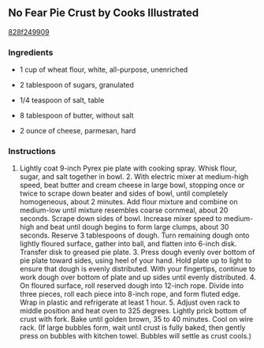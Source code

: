 ## No Fear Pie Crust by Cooks Illustrated

[828f249909](http://tastykitchen.com/recipes/desserts/no-fear-pie-crust-by-cooks-illustrated/)

### Ingredients

 - 1 cup of wheat flour, white, all-purpose, unenriched

 - 2 tablespoon of sugars, granulated

 - 1/4 teaspoon of salt, table

 - 8 tablespoon of butter, without salt

 - 2 ounce of cheese, parmesan, hard

### Instructions

1. Lightly coat 9-inch Pyrex pie plate with cooking spray. Whisk flour, sugar, and salt together in bowl. 2. With electric mixer at medium-high speed, beat butter and cream cheese in large bowl, stopping once or twice to scrape down beater and sides of bowl, until completely homogeneous, about 2 minutes. Add flour mixture and combine on medium-low until mixture resembles coarse cornmeal, about 20 seconds. Scrape down sides of bowl. Increase mixer speed to medium-high and beat until dough begins to form large clumps, about 30 seconds. Reserve 3 tablespoons of dough. Turn remaining dough onto lightly floured surface, gather into ball, and flatten into 6-inch disk. Transfer disk to greased pie plate. 3. Press dough evenly over bottom of pie plate toward sides, using heel of your hand. Hold plate up to light to ensure that dough is evenly distributed. With your fingertips, continue to work dough over bottom of plate and up sides until evenly distributed. 4. On floured surface, roll reserved dough into 12-inch rope. Divide into three pieces, roll each piece into 8-inch rope, and form fluted edge. Wrap in plastic and refrigerate at least 1 hour. 5. Adjust oven rack to middle position and heat oven to 325 degrees. Lightly prick bottom of crust with fork. Bake until golden brown, 35 to 40 minutes. Cool on wire rack. (If large bubbles form, wait until crust is fully baked, then gently press on bubbles with kitchen towel. Bubbles will settle as crust cools.)